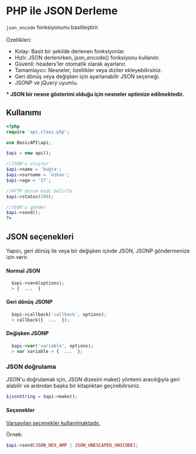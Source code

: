 # PHP ile JSON Derleme 
<code>json_encode</code> fonksiyonunu basitleştirir.
<br>
<br>
Özellikleri:
<br>
<ul>
  <li>Kolay: Basit bir şekilde derlenen fonksiyonlar.</li>
  <li>Hızlı: JSON derlenirken, json_encode() fonksiyonu kullanılır.</li>
  <li>Güvenli: headers'ler otomatik olarak ayarlanır.</li>
  <li>Tamamlayıcı: Nesneler, özellikler veya diziler ekleyebilirsiniz.</li>
  <li>Geri dönüş veya değişken için ayarlanabilir JSON seçeneği.</li>
  <li>JSONP ve jQuery uyumlu.</li>
</ul>
<b>* JSON bir nesne gösterimi olduğu için nesneler optimize edilmektedir.</b>

## Kullanımı

```php
<?php
require 'api.class.php';

use BasicAPI\api;

$api = new api();

//JSON'u oluştur
$api->name = 'buğra';
$api->surname = 'özkan';
$api->age = '17';

//HTTP durum kodu belirle
$api->status(200);

//JSON'u gönder
$api->send();
?>
```

## JSON seçenekleri

Yapıcı, geri dönüş ile veya bir değişken içinde JSON, JSONP göndermenize izin verir.

#### Normal JSON

```php
  $api->send(options);
  > {  ...  }
```

#### Geri dönüş JSONP

```php
  $api->callback('callback', options);
  > callback({  ...  });
```

#### Değişken JSONP

```php
  $api->var('variable', options);
  > var variable = {  ...  };
```

### JSON doğrulama

JSON'u doğrulamak için, JSON dizesini make() yöntemi aracılığıyla geri alabilir ve ardından başka bir kitaplıktan geçirebilirsiniz.

```php
$jsonString = $api->make();
```

#### Seçenekler

[Varsayılan seçenekler kullanılmaktadır.](http://php.net/manual/en/function.json-encode.php#example-4366)

Örnek:

```php 
$api->send(JSON_HEX_AMP | JSON_UNESCAPED_UNICODE);
```

